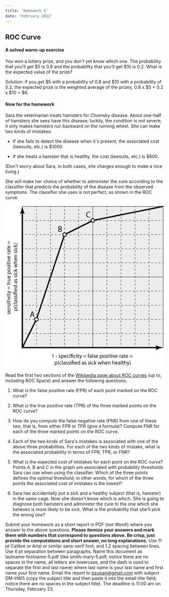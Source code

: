 ```yaml
---
title: 'Homework 5'
date: 'February 2022'
---
```


## ROC Curve

#### A solved warm-up exercise

You won a lottery prize, and you don't yet know which one. The probability that you'll get $5 is 0.8 and the probability that you'll get $10 is 0.2. What is the expected value of the prize?

Solution: if you get $5 with a probability of 0.8 and $10 with a probability of 0.2, the expected prize is the weighted average of the prizes, 0.8 x $5 + 0.2 x $10 = $6.

#### Now for the homework

Sara the veterinarian treats hamsters for Chomsky disease. About one-half of hamsters she sees have this disease; luckily, the condition is not severe; it only makes hamsters run backward on the running wheel.
She can make two kinds of mistakes:

- If she fails to detect the disease when it's present, the associated cost (lawsuits, etc.) is $1000.

- If she treats a hamster that is healthy, the cost (lawsuits, etc.) is $600.

(Don't worry about Sara, in both cases, she charges enough to make a nice living.)

She will make her choice of whether to administer the cure according to the classifier that predicts the probability of the disease from the observed symptoms. The classifier she uses is not perfect, as shown in the ROC curve.

![](roc.png)

Read the first two sections of the [Wikipedia page about ROC curves](https://en.wikipedia.org/wiki/Receiver_operating_characteristic) (up to, including ROC Space) and answer the following questions.

1. What is the false positive rate (FPR) of each point marked on the ROC curve?

2. What is the true positive rate (TPR) of the three marked points on the ROC curve?

3. How do you compute the false negative rate (FNR) from one of these two, that is, from either FPR or TPR (give a formula)? Compute FNR for each of the three marked points on the ROC curve.

4. Each of the two kinds of Sara's mistakes is associated with one of the above three probabilities. For each of the two kinds of mistake, what is the associated probability in terms of FPR, TPR, or FNR?

5. What is the expected cost of mistakes for each point on the ROC curve? Points A, B and C in the graph are associated with probability thresholds Sara can use when using the classifier. Which of the three points defines the optimal threshold; in other words, for which of the three points the associated cost of mistakes is the lowest?

6. Sara has accidentally put a sick and a healthy subject (that is, hamster) in the same cage. Now she doesn't know which is which. She is going to diagnose both hamsters and administer the cure to the one which she believes is more likely to be sick. What is the probability that she'll pick the wrong one?

Submit your homework as a short report in PDF (not Word!) where you answer to the above questions. **Please itemize your answers and mark them with numbers that correspond to questions above. Be crisp, just provide the computations and short answer, no long explanations.** Use 11 pt Calibre or Arial or similar sans-serif font, and 1.2 spacing between lines. Use 6 pt separation between paragraphs. Name this document as lastname-firstname-5.pdf (like smith-mary-5.pdf; notice there are no spaces in the name, all letters are lowercase, and the dash is used to separate the first and last name) where last name is your last name and first name your first name. Email the report to bzupan@gmail.com with subject DM-HW5 (copy the subject title and then paste it into the email title field; notice there are no spaces in the subject title).
The deadline is 11:00 am on Thursday, February 23.
